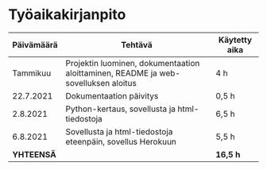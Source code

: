 # Työaikakirjanpito


Päivämäärä | Tehtävä | Käytetty aika
---------- | ------- | -------------
Tammikuu | Projektin luominen, dokumentaation aloittaminen, README ja web-sovelluksen aloitus | 4 h
22.7.2021 | Dokumentaation päivitys | 0,5 h
2.8.2021 | Python-kertaus, sovellusta ja html-tiedostoja | 6,5 h
6.8.2021 | Sovellusta ja html-tiedostoja eteenpäin, sovellus Herokuun | 5,5 h
**YHTEENSÄ** | | **16,5 h**
